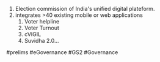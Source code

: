 1. Election commission of India's unified digital plateform.
2. integrates >40 existing mobile or web applications
	1. Voter helpline
	2. Voter Turnout
	3. cVIGIL
	4. Suvidha 2.0...



#prelims #eGovernance #GS2 #Governance 